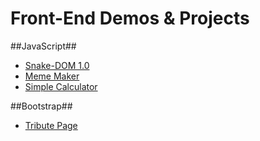# Front-End Demos & Projects

##JavaScript##
- [Snake-DOM 1.0](https://yidaoj.github.io/demos/snake1/snake.html)
- [Meme Maker](https://yidaoj.github.io/demos/canvas/MemeMaker.html)
- [Simple Calculator](https://yidaoj.github.io/demos/Calculator/calculator.html)

##Bootstrap##
- [Tribute Page](https://yidaoj.github.io/demos/TributePage/TributePage.html)

